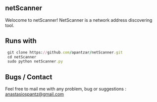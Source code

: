 ## netScanner

Welocome to netScanner!
NetScanner is a network address discovering
tool.

Runs with 
---------
```ruby
 git clone https://github.com/apantzar/netScanner.git
 cd netScanner
 sudo python netScanner.py

```

Bugs / Contact
-------------
Feel free to mail me with any problem, bug or suggestions :
anastasiospantz@gmail.com


